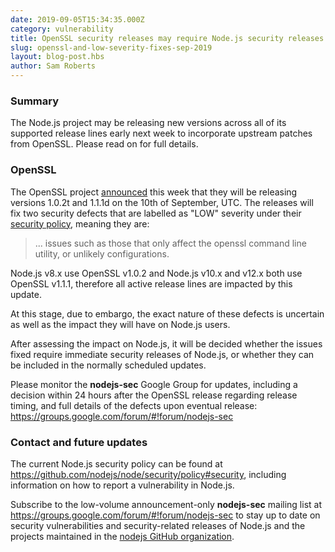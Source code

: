 ```yaml
---
date: 2019-09-05T15:34:35.000Z
category: vulnerability
title: OpenSSL security releases may require Node.js security releases
slug: openssl-and-low-severity-fixes-sep-2019
layout: blog-post.hbs
author: Sam Roberts
---
```


### Summary

The Node.js project may be releasing new versions across all of its supported
release lines early next week to incorporate upstream patches from OpenSSL.
Please read on for full details.

### OpenSSL

The OpenSSL project
[announced](https://mta.openssl.org/pipermail/openssl-announce/2019-September/000156.html)
this week that they will be releasing versions 1.0.2t and 1.1.1d on the 10th of
September, UTC. The releases will fix two security defects that are labelled
as "LOW" severity under their
[security policy](https://www.openssl.org/policies/secpolicy.html),
meaning they are:

> ... issues such as those that only affect the openssl command line utility,
> or unlikely configurations.

Node.js v8.x use OpenSSL v1.0.2 and Node.js v10.x and v12.x both use OpenSSL
v1.1.1, therefore all active release lines are impacted by this update.

At this stage, due to embargo, the exact nature of these defects is uncertain
as well as the impact they will have on Node.js users.

After assessing the impact on Node.js, it will be decided whether the issues
fixed require immediate security releases of Node.js, or whether they can be
included in the normally scheduled updates.

Please monitor the **nodejs-sec** Google Group for updates, including a
decision within 24 hours after the OpenSSL release regarding release timing,
and full details of the defects upon eventual release:
https://groups.google.com/forum/#!forum/nodejs-sec

### Contact and future updates

The current Node.js security policy can be found at <https://github.com/nodejs/node/security/policy#security>,
including information on how to report a vulnerability in Node.js.

Subscribe to the low-volume announcement-only **nodejs-sec** mailing list at
https://groups.google.com/forum/#!forum/nodejs-sec to stay up to date on
security vulnerabilities and security-related releases of Node.js and the
projects maintained in the
[nodejs GitHub organization](https://github.com/nodejs).

